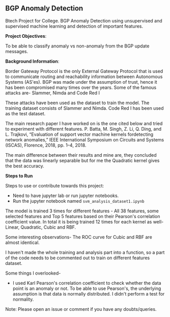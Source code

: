 ## BGP Anomaly Detection
Btech Project for College. BGP Anomaly Detection using unsupervised and supervised machine learning and detection of important features.

**Project Objectives**:

To be able to classify anomaly vs non-anomaly from the BGP update messages.

**Background Information**:

Border Gateway Protocol is the only External Gateway Protocol that is used to communicate routing and reachability information between Autonomous Systems (AS'es). BGP was made under
the assumption of trust, hence it has been compromised many times over the years. Some of the famous attacks are- Slammer, Nimda and Code Red I

These attacks have been used as the dataset to train the model. The training dataset consists of Slammer and Nimda. Code Red I has been used as the test dataset.

The main research paper I have worked on is the one cited below and tried to experiment with different features.
P. Batta, M. Singh, Z. Li, Q. Ding, and L. Trajkovi, “Evaluation of support vector
machine kernels fordetecting network anomalies,” IEEE International Symposium
on Circuits and Systems (ISCAS), Florence, 2018, pp. 1–4, 2018.

The main difference between their results and mine are, they concluded that the data was linearly separable but for me the Quadratic kernel gives the best accuracy.

**Steps to Run**

Steps to use or contribute towards this project:
* Need to have jupyter lab or run jupyter notebooks.
* Run the jupyter notebook named `svm_analysis_dataset1.ipynb`

The model is trained 3 times for different features - All 38 features, some selected features and Top 5 features based on their Pearson's correlation coefficient value.
In total it is being trained 12 times for each kernel as well- Linear, Quadratic, Cubic and RBF.

Some interesting observations-
The ROC curve for Cubic and RBF are almost identical.

I haven't made the whole training and analysis part into a function, so a part of the code needs to be commented out to train on different features dataset. 

Some things I overlooked-
* I used Karl Pearson's correlation coefficient to check whether the data point is an anomaly or not. To be able to use Pearson's, the underlying assumption is that data is normally
distributed. I didn't perform a test for normality.

Note: Please open an issue or comment if you have any doubts/queries.
